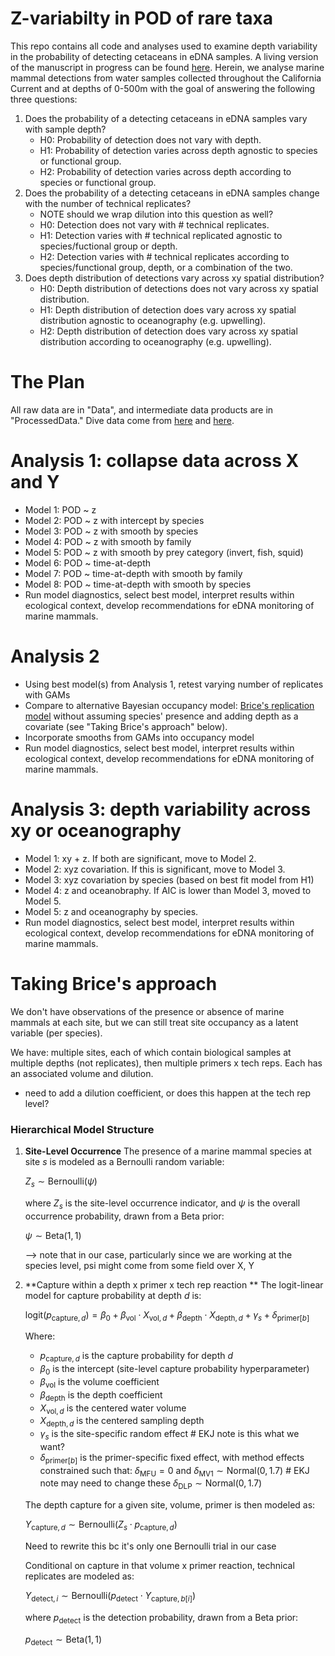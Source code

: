 # Z-variabilty in POD of rare taxa
This repo contains all code and analyses used to examine depth variability in the probability of detecting cetaceans in eDNA samples. A living version of the manuscript in progress can be found [here](https://mmarinedna.github.io/3DDistribution/). Herein, we analyse marine mammal detections from water samples collected throughout the California Current and at depths of 0-500m with the goal of answering the following three questions:

1. Does the probability of a detecting cetaceans in eDNA samples vary with sample depth?
   - H0: Probability of detection does not vary with depth.
   - H1: Probability of detection varies across depth agnostic to species or functional group.
   - H2: Probability of detection varies across depth according to species or functional group.
2. Does the probability of a detecting cetaceans in eDNA samples change with the number of technical replicates?
   * NOTE should we wrap dilution into this question as well?
   - H0: Detection does not vary with # technical replicates.
   - H1: Detection varies with # technical replicated agnostic to species/fuctional group or depth.
   - H2: Detection varies with # technical replicates according to species/functional group, depth, or a combination of the two.
3. Does depth distribution of detections vary across xy spatial distribution?
   - H0: Depth distribution of detections does not vary across xy spatial distribution.
   - H1: Depth distribution of detection does vary across xy spatial distribution agnostic to oceanography (e.g. upwelling).
   - H2: Depth distribution of detection does vary across xy spatial distribution according to oceanography (e.g. upwelling).

# The Plan

All raw data are in "Data", and intermediate data products are in "ProcessedData." Dive data come from [here](https://apps.dtic.mil/sti/tr/pdf/ADA560975.pdf) and [here](https://www.nepa.navy.mil/Portals/20/Documents/aftteis4/Dive%20Profile%20and%20Group%20Size_TR_2017_05_22.pdf).

# Analysis 1: collapse data across X and Y

- Model 1: POD ~ z
- Model 2: POD ~ z with intercept by species
- Model 3: POD ~ z with smooth by species
- Model 4: POD ~ z with smooth by family
- Model 5: POD ~ z with smooth by prey category (invert, fish, squid)
- Model 6: POD ~ time-at-depth
- Model 7: POD ~ time-at-depth with smooth by family
- Model 8: POD ~ time-at-depth with smooth by species
- Run model diagnostics, select best model, interpret results within ecological context, develop recommendations for eDNA monitoring of marine mammals.

# Analysis 2

- Using best model(s) from Analysis 1, retest varying number of replicates with GAMs
- Compare to alternative Bayesian occupancy model: [Brice's replication model](https://github.com/BriceSemmens/eDNA_patch) without assuming species' presence and adding depth as a covariate (see "Taking Brice's approach" below).
- Incorporate smooths from GAMs into occupancy model
- Run model diagnostics, select best model, interpret results within ecological context, develop recommendations for eDNA monitoring of marine mammals.

# Analysis 3: depth variability across xy or oceanography

- Model 1: xy + z. If both are significant, move to Model 2.
- Model 2: xyz covariation. If this is significant, move to Model 3.
- Model 3: xyz covariation by species (based on best fit model from H1)
- Model 4: z and oceanobraphy. If AIC is lower than Model 3, moved to Model 5.
- Model 5: z and oceanography by species.
- Run model diagnostics, select best model, interpret results within ecological context, develop recommendations for eDNA monitoring of marine mammals.

# Taking Brice's approach

We don't have observations of the presence or absence of marine mammals at each site, but we can still treat site occupancy as a latent variable (per species). 

We have: multiple sites, each of which contain biological samples at multiple depths (not replicates), then multiple primers x tech reps. Each has an associated volume and dilution. 

* need to add a dilution coefficient, or does this happen at the tech rep level?

### Hierarchical Model Structure

1. **Site-Level Occurrence**
   The presence of a marine mammal species at site $s$ is modeled as a Bernoulli random variable:

   $Z_s \sim \text{Bernoulli}(\psi)$

   where $Z_s$ is the site-level occurrence indicator, and $\psi$ is the overall occurrence probability, drawn from a Beta prior:

   $\psi \sim \text{Beta}(1,1)$

   --> note that in our case, particularly since we are working at the species level, psi might come from some field over X, Y

2. **Capture within a depth x primer x tech rep reaction **
   The logit-linear model for capture probability at depth $d$ is:

   $\text{logit}(p_{\text{capture},d}) = \beta_0 + \beta_{\text{vol}} \cdot X_{\text{vol},d} + \beta_{\text{depth}} \cdot X_{\text{depth},d} + \gamma_{s} + \delta_{\text{primer}[b]}$

   Where:
   - $p_{\text{capture},d}$ is the capture probability for depth $d$
   - $\beta_0$ is the intercept (site-level capture probability hyperparameter)
   - $\beta_{\text{vol}}$ is the volume coefficient
   - $\beta_{\text{depth}}$ is the depth coefficient
   - $X_{\text{vol},d}$ is the centered water volume
   - $X_{\text{depth},d}$ is the centered sampling depth
   - $\gamma_{s}$ is the site-specific random effect # EKJ note is this what we want?
   - $\delta_{\text{primer}[b]}$ is the primer-specific fixed effect, with method effects constrained such that:
   $\delta_{\text{MFU}} = 0$ and 
   $\delta_{\text{MV1}} \sim \text{Normal}(0, 1.7)$ # EKJ note may need to change these
   $\delta_{\text{DLP}} \sim \text{Normal}(0, 1.7)$
   
   The depth capture for a given site, volume, primer  is then modeled as:

   $Y_{\text{capture},d} \sim \text{Bernoulli}(Z_{s} \cdot p_{\text{capture},d})$

   Need to rewrite this bc it's only one Bernoulli trial in our case

   Conditional on capture in that volume x primer reaction, technical replicates are modeled as:

   $Y_{\text{detect},i} \sim \text{Bernoulli}(p_{\text{detect}} \cdot Y_{\text{capture},b[i]})$

   where $p_{\text{detect}}$ is the detection probability, drawn from a Beta prior:

   $p_{\text{detect}} \sim \text{Beta}(1,1)$

